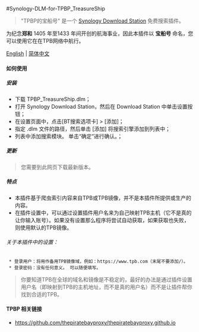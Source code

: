 #Synology-DLM-for-TPBP_TreasureShip

> "TPBP的宝船号" 是一个 [Synology Download Station](https://www.synology.com/en-global/dsm/packages/DownloadStation) 免费搜索插件。

为纪念<b>郑和</b> 1405 年至1433 年间开创的航海事业，因此本插件以 <b>宝船号</b> 命名，您可以使用它在在TPB网络中航行。

[English](README.cn.md) | [简体中文](README.cn.md)


#### 如何使用

##### 安装

* 下载 TPBP_TreasureShip.dlm；
* 打开 Synology Download Station，然后在 Download Station 中单击设置按钮；
* 在设置页面中，点击[BT搜索选项卡] > [添加]；
* 指定 .dlm 文件的路径，然后单击 [添加] 将搜索引擎添加到列表中；
* 列表中添加搜索模块。 单击“确定”进行确认。；
  
##### 更新

> 您需要到此网页下载最新版本。


##### 特点

+ 本插件基于爬虫索引内容来自TPB或TPB镜像，并不是本插件所提供或生产的内容。
+ 在插件设置中，可以通过设置插件用户名来为自己映射TPB主机（它不是真的让你输入账号）。如果没有设置那么程序将尝试自动获取，如果获取也失败，则使用默认的TPB镜像。

###### 关于本插件中的设置：

     * 登录用户：将用作备用TPB镜像域，例如：https://www.tpb.com（末尾不要添加/）。
     * 登录密码：没有任何意义。 可以随便填写。


> 你要知道TPB在全球的域名和镜像是不稳定的，最好的办法是通过插件设置用户名（即映射到TPB的主机地址，而不是真的用户名）而不是让插件帮你找到合适的TPB。


#### TPBP 相关链接

 * https://github.com/thepiratebayproxy/thepiratebayproxy.github.io
